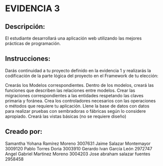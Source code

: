 # EVIDENCIA 3
## Descripción:
El estudiante desarrollará una aplicación web utilizando las mejores prácticas de programación.

## Instrucciones:
Darás continuidad a tu proyecto definido en la evidencia 1 y realizarás la codificación de la parte lógica del proyecto en el Framework de tu elección:

Crearás los Modelos correspondientes.
Dentro de los modelos, creará las funciones que describen las relaciones entre modelos.
Crear las migraciones correspondientes a las entidades respetando las claves primaria y foránea.
Crea los controladores necesarios con las operaciones o métodos que requiere tu aplicación.
Llene la base de datos con datos para realizar pruebas con sembradoras o fábricas según lo considere apropiado.
Creará las vistas básicas (no se requiere diseño)

## Creado por:

Samantha Yohana Ramírez Moreno 3007631
Jaime Salazar Montemayor 3009120
Pablo Torres Doria 3003910
Gerardo Ivan García León 2972747
Angel Gabriel Martinez Moreno 3004203
Jose abraham salazar fuentes 2958458 
